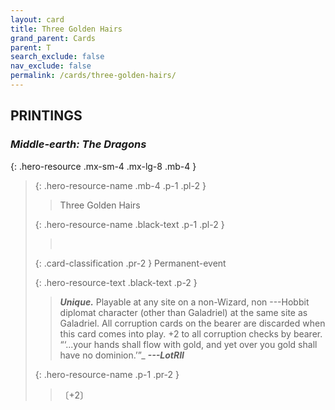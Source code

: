 ```yaml
---
layout: card
title: Three Golden Hairs
grand_parent: Cards
parent: T
search_exclude: false
nav_exclude: false
permalink: /cards/three-golden-hairs/
---
```


## PRINTINGS


### _Middle-earth: The Dragons_

{: .hero-resource .mx-sm-4 .mx-lg-8 .mb-4 }
> {: .hero-resource-name .mb-4 .p-1 .pl-2 }
> > <div class="card-mp"></div>
> > <div class="card-name">Three Golden Hairs</div>
>
> {: .hero-resource-name .black-text .p-1 .pl-2 }
> > &nbsp;
>
> {: .card-classification .pr-2 }
> Permanent-event
>
> {: .hero-resource-text .black-text .p-2 }
> > _**Unique.**_ Playable at any site on a non-Wizard, non ---&NoBreak;Hobbit diplomat character (other than Galadriel) at the same site as Galadriel. All corruption cards on the bearer are discarded when this card comes into play. +2 to all corruption checks by bearer.   “‘...your hands shall flow with gold, and yet over you gold shall have no dominion.’”_ ***---&NoBreak;LotRII*** 
> 
> {: .hero-resource-name .p-1 .pr-2 }
> > <div class="card-shield"></div>
> > <div class="card-corruption">〔+2〕</div>
